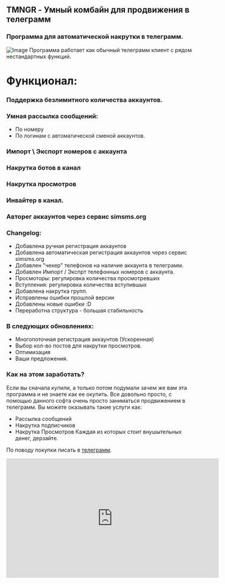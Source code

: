 ## TMNGR - Умный комбайн для продвижения в телеграмм
### Программа для автоматической накрутки в телеграмм.
![Image](https://telegra.ph/file/5eb18cd300e3319f16e81.jpg)
Программа работает как обычный телеграмм клиент с рядом нестандартных функций.

# Функционал:

### Поддержка безлимитного количества аккаунтов. 

### Умная рассылка сообщений:
- По номеру
- По логинам с автоматической сменой аккаунтов.

### Импорт \ Экспорт номеров с аккаунта 

### Накрутка ботов в канал

### Накрутка просмотров 

### Инвайтер в канал. 

### Авторег аккаунтов через сервис simsms.org 

### Changelog:
* Добавлена ручная регистрация аккаунтов
* Добавлена автоматическая регистрация аккаунтов через сервис simsms.org
* Добавлен "чекер" телефонов на наличие аккаунта в телеграмм.
* Добавлен Импорт / Экспрт телефонных номеров с аккаунта.
* Просмоторы: регулировка количества просмотревших
* Вступления: регулировка количества вступившых
* Добавлена накрутка групп.
* Исправлены ошибки прошлой версии
* Добавлены новые ошибки :D
* Переработна структура - большая стабильность

### В следующих обновлениях:
* Многопоточная регистрация аккаунтов (Ускоренная)
* Выбор кол-во постов для накрутки просмотров.
* Оптимизация
* Ваши предложения.

### Как на этом заработать? 

Если вы сначала купили, а только потом подумали зачем же вам эта программа и не знаете как ее окупить. Все довольно просто, с помощью данного софта очень просто заниматься продвижением в телеграмм. Вы можете оказывать такие услуги как:

* Рассылка сообщений 
* Накрутка подписчиков
* Накрутка Просмотров 
Каждая из которых стоит внушытельных денег, дерзайте.

По поводу покупки писать в [телеграмм](https://t.me/treamz).

<iframe width="560" height="315" src="https://www.youtube.com/embed/ip5U4zJr2GU" frameborder="0" allow="autoplay; encrypted-media" allowfullscreen></iframe>


